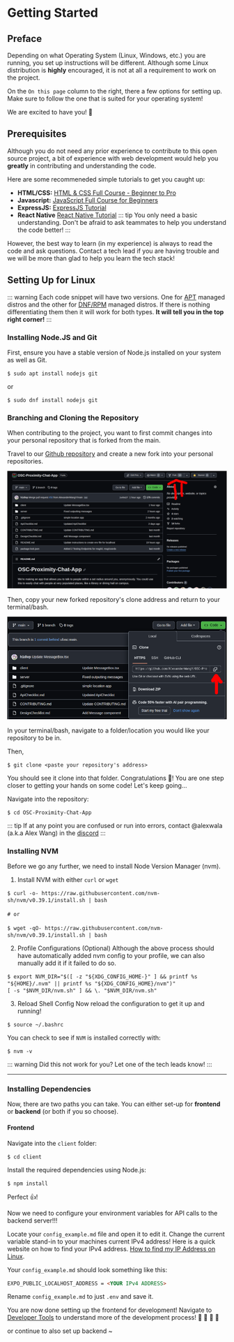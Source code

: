 # Getting Started

## Preface

Depending on what Operating System (Linux, Windows, etc.) you are running, you set up instructions will be different. Although some Linux distribution is **highly** encouraged, it is not at all a requirement to work on the project.

On the ``On this page`` column to the right, there a few options for setting up. Make sure to follow the one that is suited for your operating system!

We are excited to have you! :hugs:

## Prerequisites
Although you do not need any prior experience to contribute to this open source project, a bit of experience with web development would help you **greatly** in contributing and understanding the code.

Here are some recommeneded simple tutorials to get you caught up:

- **HTML/CSS:** [HTML & CSS Full Course - Beginner to Pro](https://www.youtube.com/watch?v=G3e-cpL7ofc)
- **Javascript:** [JavaScript Full Course for Beginners](https://www.youtube.com/watch?v=EfAl9bwzVZk)
- **ExpressJS:** [ExpressJS Tutorial](https://www.youtube.com/watch?v=39znK--Yo1o&list=PL_cUvD4qzbkwp6pxx27pqgohrsP8v1Wj2&index=1)
- **React Native** [React Native Tutorial](https://www.youtube.com/watch?v=obH0Po_RdWk&t=2904s)
::: tip
You only need a basic understanding. Don't be afraid to ask teammates to help you understand the code better!
:::

However, the best way to learn (in my experience) is always to read the code and ask questions. Contact a tech lead if you are having trouble and we will be more than glad to help you learn the tech stack!

## Setting Up for Linux

::: warning
Each code snippet will have two versions. One for [APT](https://embeddedinventor.com/linux-distros-that-uses-apt-commands-for-package-management/) managed distros and the other for [DNF/RPM](https://embeddedinventor.com/linux-distros-that-uses-yum-or-dnf-for-package-management/) managed distros. If there is nothing differentiating them then it will work for both types. **It will tell you in the top right corner!** 
:::

### Installing Node.JS and Git

First, ensure you have a stable version of Node.js installed on your system as well as Git.

```terminal-(apt)
$ sudo apt install nodejs git
```
or
```terminal-(dnf/rpm)
$ sudo dnf install nodejs git
```

### Branching and Cloning the Repository

When contributing to the project, you want to first commit changes into your personal repository that is forked from the main.

Travel to our [Github repository](https://github.com/ufosc/OSC-Proximity-Chat-App) and create a new fork into your personal repositories.

![Guide1](../imgs/docimg1.png)

Then, copy your new forked repository's clone address and return to your terminal/bash.

![Guide2](../imgs/docimg2.png)

In your terminal/bash, navigate to a folder/location you would like your repository to be in.

Then,

```terminal
$ git clone <paste your repository's address>
```

You should see it clone into that folder. Congratulations :tada:! You are one step closer to getting your hands on some code! Let's keep going...

Navigate into the repository:

```terminal
$ cd OSC-Proximity-Chat-App
```
::: tip
If at any point you are confused or run into errors, contact @alexwala (a.k.a Alex Wang) in the [discord](https://discord.gg/CedfucmXbq)
:::

### Installing NVM
Before we go any further, we need to install Node Version Manager (nvm).
1. Install NVM with either `curl` or `wget`

```terminal
$ curl -o- https://raw.githubusercontent.com/nvm-sh/nvm/v0.39.1/install.sh | bash

# or

$ wget -qO- https://raw.githubusercontent.com/nvm-sh/nvm/v0.39.1/install.sh | bash
```

2. Profile Configurations (Optional)
Although the above process should have automatically added nvm config to your profile, we can also manually add it if it failed to do so.
```terminal
$ export NVM_DIR="$([ -z "${XDG_CONFIG_HOME-}" ] && printf %s "${HOME}/.nvm" || printf %s "${XDG_CONFIG_HOME}/nvm")"
[ -s "$NVM_DIR/nvm.sh" ] && \. "$NVM_DIR/nvm.sh"
```

3. Reload Shell Config
Now reload the configuration to get it up and running!

```terminal
$ source ~/.bashrc
```

You can check to see if `NVM` is installed correctly with:
```terminal
$ nvm -v
```
::: warning
Did this not work for you? Let one of the tech leads know!
:::


_______
### Installing Dependencies
Now, there are two paths you can take. You can either set-up for **frontend** or **backend** (or both if you so choose).

#### Frontend

Navigate into the `client` folder:
```terminal
$ cd client
```
Install the required dependencies using Node.js:
```terminal
$ npm install
```

Perfect :thumbsup:!

Now we need to configure your environment variables for API calls to the backend server!!!

Locate your `config_example.md` file and open it to edit it. Change the current variable stand-in to your machines current IPv4 address! Here is a quick website on how to find your IPv4 address. [How to find my IP Address on Linux](https://linuxize.com/post/how-to-find-ip-address-linux/).

Your `config_example.md` should look something like this:
```config_example.md
EXPO_PUBLIC_LOCALHOST_ADDRESS = <YOUR IPv4 ADDRESS>
```

Rename `config_example.md` to just `.env` and save it.

You are now done setting up the frontend for development! Navigate to [Developer Tools](/guide/dev-tools) to understand more of the development process!
:tada: :tada: :tada: :tada:

or continue to also set up backend ~





